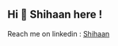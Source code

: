 ## Hi 👋 Shihaan here !

<!--
**theneoterik/theneoterik** is a ✨ _special_ ✨ repository because its `README.md` (this file) appears on your GitHub profile.


                
-->


 
Reach me on linkedin : [Shihaan](https://www.linkedin.com/in/shihaan-w-s-7b6a851a0/)

